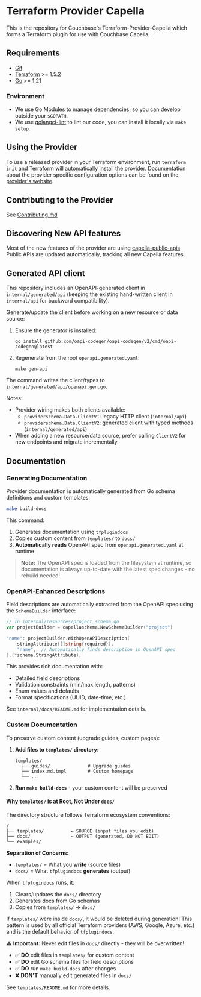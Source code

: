 # Terraform Provider Capella 

This is the repository for Couchbase's Terraform-Provider-Capella which forms a Terraform plugin for use with Couchbase Capella.

## Requirements

- [Git](https://git-scm.com/)
- [Terraform](https://www.terraform.io/downloads.html) >= 1.5.2
- [Go](https://golang.org/doc/install) >= 1.21

### Environment

- We use Go Modules to manage dependencies, so you can develop outside your `$GOPATH`.
- We use [golangci-lint](https://github.com/golangci/golangci-lint) to lint our code, you can install it locally via `make setup`.

## Using the Provider

To use a released provider in your Terraform environment, run `terraform init` and Terraform will automatically install the provider.
Documentation about the provider specific configuration options can be found on the [provider's website](https://developer.hashicorp.com/terraform/language/providers).

## Contributing to the Provider
See [Contributing.md](https://github.com/couchbasecloud/terraform-provider-couchbase-capella/blob/main/CONTRIBUTING.md)

## Discovering New API features

Most of the new features of the provider are using [capella-public-apis](https://docs.couchbase.com/cloud/management-api-guide/management-api-intro.html)
Public APIs are updated automatically, tracking all new Capella features.

## Generated API client

This repository includes an OpenAPI-generated client in `internal/generated/api` (keeping the existing hand-written client in `internal/api` for backward compatibility).

Generate/update the client before working on a new resource or data source:

1) Ensure the generator is installed:

   `go install github.com/oapi-codegen/oapi-codegen/v2/cmd/oapi-codegen@latest`

2) Regenerate from the root `openapi.generated.yaml`:

   `make gen-api`

The command writes the client/types to `internal/generated/api/openapi.gen.go`.

Notes:
- Provider wiring makes both clients available:
  - `providerschema.Data.ClientV1`: legacy HTTP client (`internal/api`)
  - `providerschema.Data.ClientV2`: generated client with typed methods (`internal/generated/api`)
- When adding a new resource/data source, prefer calling `ClientV2` for new endpoints and migrate incrementally.

## Documentation

### Generating Documentation

Provider documentation is automatically generated from Go schema definitions and custom templates:

```bash
make build-docs
```

This command:
1. Generates documentation using `tfplugindocs`
2. Copies custom content from `templates/` to `docs/`
3. **Automatically reads** OpenAPI spec from `openapi.generated.yaml` at runtime

> **Note:** The OpenAPI spec is loaded from the filesystem at runtime, so documentation is always up-to-date with the latest spec changes - no rebuild needed!

### OpenAPI-Enhanced Descriptions

Field descriptions are automatically extracted from the OpenAPI spec using the `SchemaBuilder` interface:

```go
// In internal/resources/project_schema.go
var projectBuilder = capellaschema.NewSchemaBuilder("project")

"name": projectBuilder.WithOpenAPIDescription(
    stringAttribute([]string{required}),
    "name",  // Automatically finds description in OpenAPI spec
).(*schema.StringAttribute),
```

This provides rich documentation with:
- Detailed field descriptions
- Validation constraints (min/max length, patterns)
- Enum values and defaults
- Format specifications (UUID, date-time, etc.)

See `internal/docs/README.md` for implementation details.

### Custom Documentation

To preserve custom content (upgrade guides, custom pages):

1. **Add files to `templates/` directory:**
   ```
   templates/
     ├── guides/              # Upgrade guides
     ├── index.md.tmpl        # Custom homepage
     └── ...
   ```

2. **Run `make build-docs`** - your custom content will be preserved

#### Why `templates/` is at Root, Not Under `docs/`

The directory structure follows Terraform ecosystem conventions:

```
/
├── templates/          ← SOURCE (input files you edit)
├── docs/               ← OUTPUT (generated, DO NOT EDIT)
└── examples/
```

**Separation of Concerns:**
- `templates/` = What you **write** (source files)
- `docs/` = What `tfplugindocs` **generates** (output)

When `tfplugindocs` runs, it:
1. Clears/updates the `docs/` directory
2. Generates docs from Go schemas
3. Copies from `templates/` → `docs/`

If `templates/` were inside `docs/`, it would be deleted during generation! This pattern is used by all official Terraform providers (AWS, Google, Azure, etc.) and is the default behavior of `tfplugindocs`.

⚠️ **Important:** Never edit files in `docs/` directly - they will be overwritten!

- ✅ **DO** edit files in `templates/` for custom content
- ✅ **DO** edit Go schema files for field descriptions  
- ✅ **DO** run `make build-docs` after changes
- ❌ **DON'T** manually edit generated files in `docs/`

See `templates/README.md` for more details.
